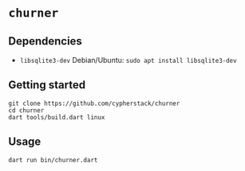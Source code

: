 # `churner`

## Dependencies

- `libsqlite3-dev`
  Debian/Ubuntu:
  `sudo apt install libsqlite3-dev`

## Getting started

```
git clone https://github.com/cypherstack/churner
cd churner
dart tools/build.dart linux
```

## Usage

```
dart run bin/churner.dart
```

